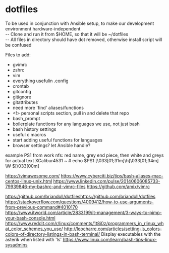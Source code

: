 # dotfiles

To be used in conjunction with Ansible setup, to make our development environment hardware-independent  
-- Clone and run it from $HOME, so that it will be ~/dotfiles  
-- All files in directory should have dot removed, otherwise install script will be confused

Files to add:  
- gvimrc  
- zshrc  
- vim  
- everything usefulin .config  
- crontab  
- gitconfig  
- gitignore  
- gitattributes  
- need more 'find' aliases/functions
- <!> personal scripts section, pull in and delete that repo
- bash_prompt  
- boilerplate functions for any languages we use, not just bash  
- bash history settings  
- useful c macros  
- start adding useful functions for languages  
- browser settings? let Ansible handle?

example PS1 from work nfs: red name, grey end piece, then white and greys for actual text
XCalibur4531 ~ # echo $PS1
\[\033[01;31m\]\h\[\033[01;34m\] \W \$\[\033[00m\]


https://vimawesome.com/
https://www.cyberciti.biz/tips/bash-aliases-mac-centos-linux-unix.html
https://www.linkedin.com/pulse/20140606085733-79939846-my-bashrc-and-vimrc-files
https://github.com/amix/vimrc

https://github.com/briandoll/dotfileshttps://github.com/briandoll/dotfiles
https://stackoverflow.com/questions/4009412/how-to-use-arguments-from-previous-command#4010170
https://www.itworld.com/article/2833199/it-management/3-ways-to-pimp-your-bash-console.html
https://www.reddit.com/r/linux/comments/1t8i0z/programmers_in_rlinux_what_color_schemes_you_use/
http://leocharre.com/articles/setting-ls_colors-colors-of-directory-listings-in-bash-terminal/
Display executables with the asterik when listed with 'ls'
https://www.linux.com/learn/bash-tips-linux-sysadmins
